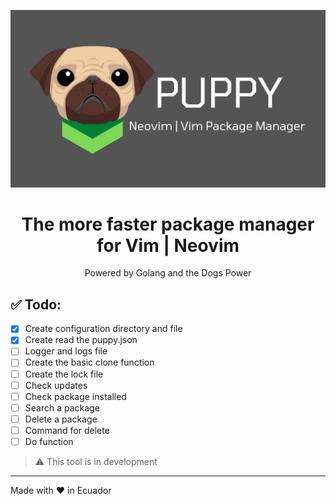 <div align="center">
  <p>
    <img src="./docs/puppy_logo.png">
  </p>
  <h1>The more faster package manager for Vim | Neovim</h1>
  <p>Powered by Golang and the Dogs Power</p>
</div>

## ✅ Todo:

- [x] Create configuration directory and file
- [x] Create read the puppy.json
- [ ] Logger and logs file
- [ ] Create the basic clone function
- [ ] Create the lock file
- [ ] Check updates
- [ ] Check package installed
- [ ] Search a package
- [ ] Delete a package
- [ ] Command for delete
- [ ] Do function

> ⚠️ This tool is in development

---

Made with ❤ in Ecuador
